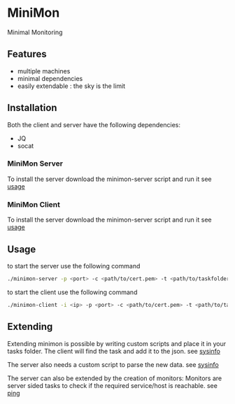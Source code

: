 # MiniMon

Minimal Monitoring

## Features
* multiple machines
* minimal dependencies
* easily extendable : the sky is the limit

## Installation
Both the client and server have the following dependencies:
* JQ
* socat

### MiniMon Server
To install the server download the minimon-server script and run it
see [usage](#Usage)

### MiniMon Client
To install the server download the minimon-server script and run it
see [usage](#Usage)

## Usage
to start the server use the following command
```bash
./minimon-server -p <port> -c <path/to/cert.pem> -t <path/to/taskfolder> -m <path/to/monitorfolder> -v <0/1> 
```

to start the client use the following command
```bash
./minimon-client -i <ip> -p <port> -c <path/to/cert.pem> -t <path/to/taskfolder> -v <0/1> -d <seconds>
```

## Extending 
Extending minimon is possible by writing custom scripts and place it in your tasks folder.
The client will find the task and add it to the json.
see [sysinfo](./Example-Tasks/Client/sysinfo)

The server also needs a custom script to parse the new data.
see [sysinfo](./Example-Tasks/Server/sysinfo)

The server can also be extended by the creation of monitors:
Monitors are server sided tasks to check if the required service/host is reachable.
see [ping](./Monitors/ping)


